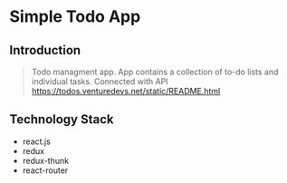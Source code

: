 # Simple Todo App

## Introduction

> Todo managment app. App contains a collection of to-do lists and individual tasks.
> Connected with API  https://todos.venturedevs.net/static/README.html

## Technology Stack
- react.js
- redux
- redux-thunk
- react-router